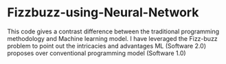 # Fizzbuzz-using-Neural-Network
This code gives a contrast difference between the traditional programming methodology and Machine learning model. I have leveraged the Fizz-buzz problem to point out the intricacies and advantages ML (Software 2.0) proposes over conventional programming model (Software 1.0)
